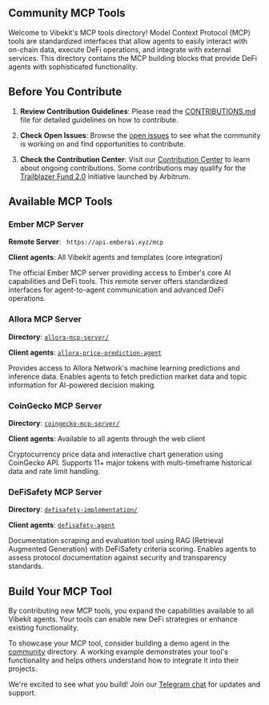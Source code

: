 ## Community MCP Tools

Welcome to Vibekit's MCP tools directory! Model Context Protocol (MCP) tools are standardized interfaces that allow agents to easily interact with on-chain data, execute DeFi operations, and integrate with external services. This directory contains the MCP building blocks that provide DeFi agents with sophisticated functionality.

## Before You Contribute

1. **Review Contribution Guidelines**: Please read the [CONTRIBUTIONS.md](https://github.com/EmberAGI/arbitrum-vibekit/blob/main/CONTRIBUTIONS.md) file for detailed guidelines on how to contribute.

2. **Check Open Issues**: Browse the [open issues](https://github.com/EmberAGI/arbitrum-vibekit/issues) to see what the community is working on and find opportunities to contribute.

3. **Check the Contribution Center**: Visit our [Contribution Center](https://github.com/orgs/EmberAGI/projects/13) to learn about ongoing contributions. Some contributions may qualify for the [Trailblazer Fund 2.0](https://www.emberai.xyz/blog/introducing-arbitrum-vibekit-and-the-trailblazer-fund-2-0) initiative launched by Arbitrum.

## Available MCP Tools

### Ember MCP Server

**Remote Server**: ` https://api.emberai.xyz/mcp`

**Client agents**: All Vibekit agents and templates (core integration)

The official Ember MCP server providing access to Ember's core AI capabilities and DeFi tools. This remote server offers standardized interfaces for agent-to-agent communication and advanced DeFi operations.

### Allora MCP Server

**Directory**: [`allora-mcp-server/`](./allora-mcp-server/)

**Client agents**: [`allora-price-prediction-agent`](../agents/allora-price-prediction-agent/)

Provides access to Allora Network's machine learning predictions and inference data. Enables agents to fetch prediction market data and topic information for AI-powered decision making.

### CoinGecko MCP Server

**Directory**: [`coingecko-mcp-server/`](./coingecko-mcp-server/)

**Client agents**: Available to all agents through the web client

Cryptocurrency price data and interactive chart generation using CoinGecko API. Supports 11+ major tokens with multi-timeframe historical data and rate limit handling.

### DeFiSafety MCP Server

**Directory**: [`defisafety-implementation/`](./defisafety-implementation/)

**Client agents**: [`defisafety-agent`](../agents/defisafety-agent/)

Documentation scraping and evaluation tool using RAG (Retrieval Augmented Generation) with DeFiSafety criteria scoring. Enables agents to assess protocol documentation against security and transparency standards.

## Build Your MCP Tool

By contributing new MCP tools, you expand the capabilities available to all Vibekit agents. Your tools can enable new DeFi strategies or enhance existing functionality.

To showcase your MCP tool, consider building a demo agent in the [community](https://github.com/EmberAGI/arbitrum-vibekit/tree/main/typescript/community) directory. A working example demonstrates your tool's functionality and helps others understand how to integrate it into their projects.

We're excited to see what you build! Join our [Telegram chat](https://t.me/EmberChat) for updates and support.
